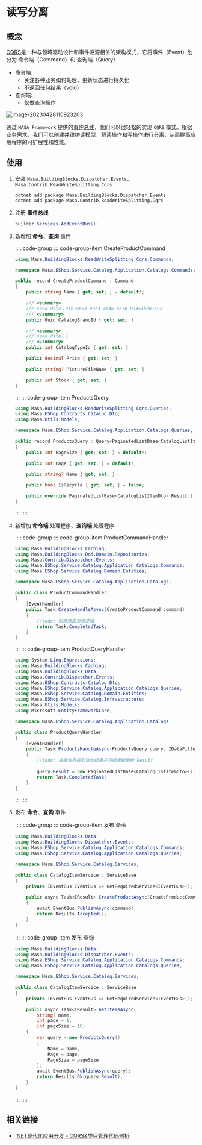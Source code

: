 # 读写分离

## 概念

[CQRS](https://learn.microsoft.com/zh-cn/azure/architecture/patterns/cqrs)是一种与领域驱动设计和事件溯源相关的架构模式，它将事件（Event）划分为 命令端（Command）和 查询端（Query）

* 命令端:
   * 关注各种业务如何处理，更新状态进行持久化
   * 不返回任何结果（void）
* 查询端:
   * 仅做查询操作

![image-20230428110923203](https://cdn.masastack.com/framework/framework/building-blocks/cqrs.png)

通过 `MASA Framework` 提供的[事件总线](/framework/building-blocks/dispatcher/overview)，我们可以很轻松的实现 `CQRS` 模式。根据业务需求，我们可以创建并维护读模型，将读操作和写操作进行分离，从而提高应用程序的可扩展性和性能。

## 使用

1. 安装 `Masa.BuildingBlocks.Dispatcher.Events`、`Masa.Contrib.ReadWriteSplitting.Cqrs`

   ```shell 终端
   dotnet add package Masa.BuildingBlocks.Dispatcher.Events
   dotnet add package Masa.Contrib.ReadWriteSplitting.Cqrs
   ```

2. 注册 **事件总线**

   ```csharp
   builder.Services.AddEventBus();
   ```

3. 新增加 **命令**、**查询** 事件

   :::: code-group
   ::: code-group-item CreateProductCommand

   ```csharp Application/Catalogs/Commands/CreateProductCommand.cs
   using Masa.BuildingBlocks.ReadWriteSplitting.Cqrs.Commands;
   
   namespace Masa.EShop.Service.Catalog.Application.Catalogs.Commands;
   
   public record CreateProductCommand : Command
   {
       public string Name { get; set; } = default!;
   
       /// <summary>
       /// seed data：31b1c60b-e9c3-4646-ac70-09354bdb1522
       /// </summary>
       public Guid CatalogBrandId { get; set; }
   
       /// <summary>
       /// seed data：1
       /// </summary>
       public int CatalogTypeId { get; set; } 
   
       public decimal Price { get; set; }
   
       public string? PictureFileName { get; set; }
   
       public int Stock { get; set; }
   }
   ```
   :::
   ::: code-group-item ProductsQuery

   ```csharp Application/Catalogs/Queries/ProductsQuery.cs
   using Masa.BuildingBlocks.ReadWriteSplitting.Cqrs.Queries;
   using Masa.EShop.Contracts.Catalog.Dto;
   using Masa.Utils.Models;
   
   namespace Masa.EShop.Service.Catalog.Application.Catalogs.Queries;
   
   public record ProductsQuery : Query<PaginatedListBase<CatalogListItemDto>>
   {
       public int PageSize { get; set; } = default!;
   
       public int Page { get; set; } = default!;
   
       public string? Name { get; set; }
   
       public bool IsRecycle { get; set; } = false;
   
       public override PaginatedListBase<CatalogListItemDto> Result { get; set; } = default!;
   }
   ```
   :::
   ::::

4. 新增加 **命令端**  处理程序、**查询端** 处理程序

   :::: code-group
   ::: code-group-item ProductCommandHandler

   ```csharp Application/Catalogs/ProductCommandHandler.cs l:11-16
   using Masa.BuildingBlocks.Caching;
   using Masa.BuildingBlocks.Ddd.Domain.Repositories;
   using Masa.Contrib.Dispatcher.Events;
   using Masa.EShop.Service.Catalog.Application.Catalogs.Commands;
   using Masa.EShop.Service.Catalog.Domain.Entities;
   
   namespace Masa.EShop.Service.Catalog.Application.Catalogs;
   
   public class ProductCommandHandler
   {
       [EventHandler]
       public Task CreateHandleAsync(CreateProductCommand command)
       {
           //todo: 创建商品处理逻辑 
           return Task.CompletedTask;
       }
   }
   ```

   :::
   ::: code-group-item ProductQueryHandler

   ```csharp Application/Catalogs/ProductQueryHandler.cs l:16-23
   using System.Linq.Expressions;
   using Masa.BuildingBlocks.Caching;
   using Masa.BuildingBlocks.Data;
   using Masa.Contrib.Dispatcher.Events;
   using Masa.EShop.Contracts.Catalog.Dto;
   using Masa.EShop.Service.Catalog.Application.Catalogs.Queries;
   using Masa.EShop.Service.Catalog.Domain.Entities;
   using Masa.EShop.Service.Catalog.Infrastructure;
   using Masa.Utils.Models;
   using Microsoft.EntityFrameworkCore;
   
   namespace Masa.EShop.Service.Catalog.Application.Catalogs;
   
   public class ProductQueryHandler
   {
       [EventHandler]
       public Task ProductsHandleAsync(ProductsQuery query, IDataFilter dataFilter)
       {
           //todo: 根据业务得到查询结果并将结果赋值给 Result
           
           query.Result = new PaginatedListBase<CatalogListItemDto>();
           return Task.CompletedTask;
       }
   }
   ```

   :::
   ::::

5. 发布 **命令**、**查询** 事件

   :::: code-group
   ::: code-group-item 发布 命令

   ```csharp Services/CatalogItemService.cs l:10,14
   using Masa.BuildingBlocks.Data;
   using Masa.BuildingBlocks.Dispatcher.Events;
   using Masa.EShop.Service.Catalog.Application.Catalogs.Commands;
   using Masa.EShop.Service.Catalog.Application.Catalogs.Queries;
   
   namespace Masa.EShop.Service.Catalog.Services;
   
   public class CatalogItemService : ServiceBase
   {
       private IEventBus EventBus => GetRequiredService<IEventBus>();
   
       public async Task<IResult> CreateProductAsync(CreateProductCommand command)
       {
           await EventBus.PublishAsync(command);
           return Results.Accepted();
       }
   }
   ```
   :::
   ::: code-group-item 发布 查询

   ```csharp Services/CatalogItemService.cs l:10,23
   using Masa.BuildingBlocks.Data;
   using Masa.BuildingBlocks.Dispatcher.Events;
   using Masa.EShop.Service.Catalog.Application.Catalogs.Commands;
   using Masa.EShop.Service.Catalog.Application.Catalogs.Queries;
   
   namespace Masa.EShop.Service.Catalog.Services;
   
   public class CatalogItemService : ServiceBase
   {
       private IEventBus EventBus => GetRequiredService<IEventBus>();
   
       public async Task<IResult> GetItemsAsync(
           string? name,
           int page = 1,
           int pageSize = 10)
       {
           var query = new ProductsQuery()
           {
               Name = name,
               Page = page,
               PageSize = pageSize
           };
           await EventBus.PublishAsync(query);
           return Results.Ok(query.Result);
       }
   }
   ```
   :::
   ::::

## 相关链接

* [.NET现代化应用开发 - CQRS&类目管理代码剖析](https://www.bilibili.com/video/BV1D24y1R7jE/?spm_id_from=333.788&vd_source=63b84556cca0923b5818e72403993eb2)